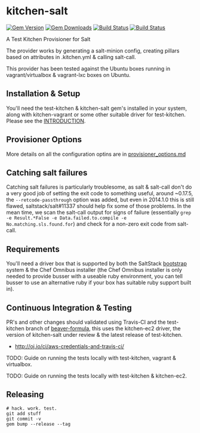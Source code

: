 # kitchen-salt
[![Gem Version](https://badge.fury.io/rb/kitchen-salt.svg)](http://badge.fury.io/rb/kitchen-salt)
[![Gem Downloads](http://ruby-gem-downloads-badge.herokuapp.com/kitchen-salt?type=total&color=brightgreen)](https://rubygems.org/gems/kitchen-salt)
[![Build Status](https://travis-ci.org/saltstack/kitchen-salt.png)](https://travis-ci.org/saltstack/kitchen-salt)
[![Build Status](https://drone.gtmanfred.com/api/badges/saltstack/kitchen-salt/status.svg)](https://drone.gtmanfred.com/saltstack/kitchen-salt)

A Test Kitchen Provisioner for Salt

The provider works by generating a salt-minion config, creating pillars based on attributes in .kitchen.yml & calling salt-call.

This provider has been tested against the Ubuntu boxes running in vagrant/virtualbox & vagrant-lxc boxes on Ubuntu.

## Installation & Setup
You'll need the test-kitchen & kitchen-salt gem's installed in your system, along with kitchen-vagrant or some other suitable driver for test-kitchen.  Please see the [INTRODUCTION](INTRODUCTION.md).

## Provisioner Options
More details on all the configuration optins are in [provisioner_options.md](provisioner_options.md)

## Catching salt failures
Catching salt failures is particularly troublesome, as salt & salt-call don't do a very good job of setting the exit
code to something useful, around ~0.17.5, the `--retcode-passthrough` option was added, but even in 2014.1.0 this is
still flawed, saltstack/salt#11337 should help fix some of those problems.  In the
mean time, we scan the salt-call output for signs of failure (essentially `grep -e Result.*False -e Data.failed.to.compile -e
No.matching.sls.found.for`) and check for a
non-zero exit code from salt-call.


## Requirements
You'll need a driver box that is supported by both the SaltStack [bootstrap](https://github.com/saltstack/salt-bootstrap) system & the Chef Omnibus installer (the Chef Omnibus installer is only needed to provide busser with a useable ruby environment, you can tell busser to use an alternative ruby if your box has suitable ruby support built in).

## Continuous Integration & Testing
PR's and other changes should validated using Travis-CI and the test-kitchen branch of [beaver-formula](https://github.com/simonmcc/beaver-formula/blob/test-kitchen/.kitchen.yml), this uses the kitchen-ec2 driver, the version of kitchen-salt under review & the latest release of test-kitchen.

* http://oj.io/ci/aws-credentials-and-travis-ci/

TODO: Guide on running the tests locally with test-kitchen, vagrant & virtualbox.

TODO: Guide on running the tests locally with test-kitchen & kitchen-ec2.


## Releasing

    # hack. work. test.
    git add stuff
    git commit -v
    gem bump --release --tag
